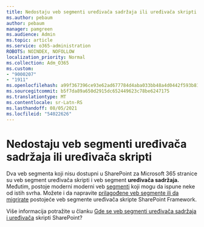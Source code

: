 ```yaml
---
title: Nedostaju veb segmenti uređivača sadržaja ili uređivača skripti
ms.author: pebaum
author: pebaum
manager: pamgreen
ms.audience: Admin
ms.topic: article
ms.service: o365-administration
ROBOTS: NOINDEX, NOFOLLOW
localization_priority: Normal
ms.collection: Adm_O365
ms.custom:
- "9000207"
- "1911"
ms.openlocfilehash: a99f367396ce93e62ad677784d4aba033bb48a4d0442f593b81dfaa607739403
ms.sourcegitcommit: b5f7da89a650d2915dc652449623c78be6247175
ms.translationtype: MT
ms.contentlocale: sr-Latn-RS
ms.lasthandoff: 08/05/2021
ms.locfileid: "54022626"
---
```

# <a name="content-editor-or-script-editor-web-parts-are-missing"></a>Nedostaju veb segmenti uređivača sadržaja ili uređivača skripti

Dva veb segmenta koji nisu dostupni u SharePoint za  Microsoft 365 stranice su veb segment uređivača skripti i veb segment **uređivača sadržaja.** Međutim, postoje moderni moderni veb [segmenti](https://support.microsoft.com/office/ed6cc9ce-8b2a-480c-a655-1b9d7615cdbd#bkmk_outofbox) koji mogu da ispune neke od istih svrha. Možete i da napravite [prilagođene veb segmente ili da migrirate](https://support.microsoft.com/office/ed6cc9ce-8b2a-480c-a655-1b9d7615cdbd#bkmk_custom) postojeće veb segmente uređivača skripte SharePoint Framework.  

Više informacija potražite u članku [Gde se veb segmenti uređivača sadržaja i uređivača](https://support.microsoft.com/office/ed6cc9ce-8b2a-480c-a655-1b9d7615cdbd) skripti SharePoint?
